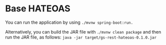 # Base HATEOAS

You can run the application by using
```./mvnw spring-boot:run.```

Alternatively, you can build the JAR file with
```./mvnw clean package```
and then run the JAR file, as follows:
```java -jar target/gs-rest-hateoas-0.1.0.jar```
